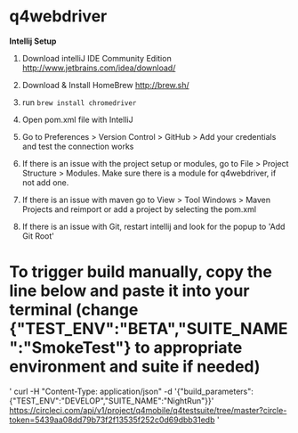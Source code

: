 q4webdriver
==============

**Intellij Setup**

1. Download intelliJ IDE Community Edition http://www.jetbrains.com/idea/download/

2. Download & Install HomeBrew http://brew.sh/

3. run `brew install chromedriver`

4. Open pom.xml file with IntelliJ

5. Go to Preferences > Version Control > GitHub > Add your credentials and test the connection works

6. If there is an issue with the project setup or modules, go to File > Project Structure > Modules. Make sure there is a
module for q4webdriver, if not add one.

7. If there is an issue with maven go to View > Tool Windows > Maven Projects and reimport or add a project by selecting the pom.xml

8. If there is an issue with Git, restart intellij and look for the popup to 'Add Git Root'


To trigger build manually, copy the line below and paste it into your terminal (change {"TEST_ENV":"BETA","SUITE_NAME":"SmokeTest"} to appropriate environment and suite if needed)
==========
' curl -H "Content-Type: application/json" -d '{"build_parameters": {"TEST_ENV":"DEVELOP","SUITE_NAME":"NightRun"}}' https://circleci.com/api/v1/project/q4mobile/q4testsuite/tree/master?circle-token=5439aa08dd79b73f2f13535f252c0d69dbb31edb '



